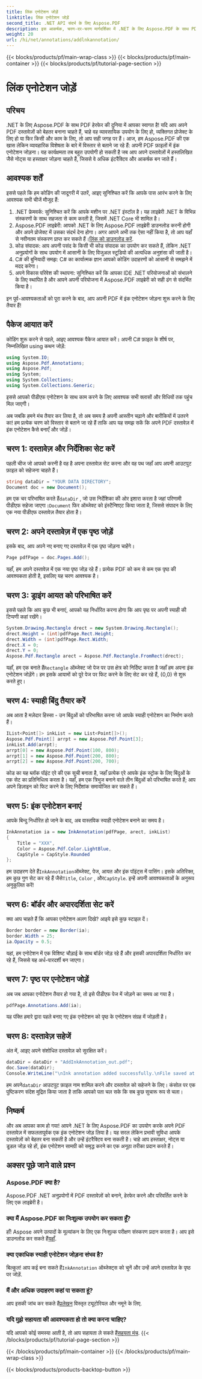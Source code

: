 ```yaml
---
title: लिंक एनोटेशन जोड़ें
linktitle: लिंक एनोटेशन जोड़ें
second_title: .NET API संदर्भ के लिए Aspose.PDF
description: इस आकर्षक, चरण-दर-चरण मार्गदर्शिका में .NET के लिए Aspose.PDF के साथ PDF फ़ाइलों में स्याही एनोटेशन जोड़ना सीखें।
weight: 20
url: /hi/net/annotations/addlnkannotation/
---
```


{{< blocks/products/pf/main-wrap-class >}}
{{< blocks/products/pf/main-container >}}
{{< blocks/products/pf/tutorial-page-section >}}

# लिंक एनोटेशन जोड़ें

## परिचय

.NET के लिए Aspose.PDF के साथ PDF हेरफेर की दुनिया में आपका स्वागत है! यदि आप अपने PDF दस्तावेज़ों को बेहतर बनाना चाहते हैं, चाहे वह व्यावसायिक उपयोग के लिए हो, व्यक्तिगत प्रोजेक्ट के लिए हो या फिर किसी और काम के लिए, तो आप सही जगह पर हैं। आज, हम Aspose.PDF की एक खास लेकिन व्यावहारिक विशेषता के बारे में विस्तार से बताने जा रहे हैं: अपनी PDF फ़ाइलों में इंक एनोटेशन जोड़ना। यह कार्यक्षमता तब बहुत उपयोगी हो सकती है जब आप अपने दस्तावेज़ों में हस्तलिखित जैसे नोट्स या हस्ताक्षर जोड़ना चाहते हैं, जिससे वे अधिक इंटरैक्टिव और आकर्षक बन जाते हैं।

## आवश्यक शर्तें

इससे पहले कि हम कोडिंग की जादूगरी में उतरें, आइए सुनिश्चित करें कि आपके पास आरंभ करने के लिए आवश्यक सभी चीजें मौजूद हैं:

1. .NET फ्रेमवर्क: सुनिश्चित करें कि आपके मशीन पर .NET इंस्टॉल है। यह लाइब्रेरी .NET के विभिन्न संस्करणों के साथ सहजता से काम करती है, जिसमें .NET Core भी शामिल है।
2.  Aspose.PDF लाइब्रेरी: आपको .NET के लिए Aspose.PDF लाइब्रेरी डाउनलोड करनी होगी और अपने प्रोजेक्ट में उसका संदर्भ देना होगा। अगर आपने अभी तक ऐसा नहीं किया है, तो आप यहाँ से नवीनतम संस्करण प्राप्त कर सकते हैं।[लिंक को डाउनलोड करें](https://releases.aspose.com/pdf/net/).
3. कोड संपादक: आप अपनी पसंद के किसी भी कोड संपादक का उपयोग कर सकते हैं, लेकिन .NET अनुप्रयोगों के साथ उपयोग में आसानी के लिए विजुअल स्टूडियो की अत्यधिक अनुशंसा की जाती है।
4. C# की बुनियादी समझ: C# का कार्यात्मक ज्ञान आपको कोडिंग उदाहरणों को आसानी से समझने में मदद करेगा।
5. अपने विकास परिवेश की स्थापना: सुनिश्चित करें कि आपका IDE .NET परियोजनाओं को संभालने के लिए स्थापित है और आपने अपनी परियोजना में Aspose.PDF लाइब्रेरी को सही ढंग से संदर्भित किया है। 

इन पूर्व-आवश्यकताओं को पूरा करने के बाद, आप अपनी PDF में इंक एनोटेशन जोड़ना शुरू करने के लिए तैयार हैं!

## पैकेज आयात करें

कोडिंग शुरू करने से पहले, आइए आवश्यक पैकेज आयात करें। अपनी C# फ़ाइल के शीर्ष पर, निम्नलिखित using कथन जोड़ें:

```csharp
using System.IO;
using Aspose.Pdf.Annotations;
using Aspose.Pdf;
using System;
using System.Collections;
using System.Collections.Generic;
```

इससे आपको पीडीएफ एनोटेशन के साथ काम करने के लिए आवश्यक सभी क्लासों और विधियों तक पहुंच मिल जाएगी।

अब जबकि हमने मंच तैयार कर लिया है, तो अब समय है अपनी आस्तीन चढ़ाने और बारीकियों में उतरने का! हम प्रत्येक चरण को विस्तार से बताने जा रहे हैं ताकि आप यह समझ सकें कि अपने PDF दस्तावेज़ में इंक एनोटेशन कैसे बनाएँ और जोड़ें।

## चरण 1: दस्तावेज़ और निर्देशिका सेट करें

पहली चीज जो आपको करनी है वह है अपना दस्तावेज़ सेट करना और वह पथ जहाँ आप अपनी आउटपुट फ़ाइल को सहेजना चाहते हैं। 

```csharp
string dataDir = "YOUR DATA DIRECTORY";
Document doc = new Document();
```
 हम एक चर परिभाषित करते हैं`dataDir` , जो उस निर्देशिका की ओर इशारा करता है जहां परिणामी पीडीएफ सहेजा जाएगा।`Document` फिर ऑब्जेक्ट को इंस्टैन्शिएट किया जाता है, जिससे संपादन के लिए एक नया पीडीएफ दस्तावेज़ तैयार होता है।

## चरण 2: अपने दस्तावेज़ में एक पृष्ठ जोड़ें

इसके बाद, आप अपने नए बनाए गए दस्तावेज़ में एक पृष्ठ जोड़ना चाहेंगे।

```csharp
Page pdfPage = doc.Pages.Add();
```
यहाँ, हम अपने दस्तावेज़ में एक नया पृष्ठ जोड़ रहे हैं। प्रत्येक PDF को कम से कम एक पृष्ठ की आवश्यकता होती है, इसलिए यह चरण आवश्यक है।

## चरण 3: ड्राइंग आयत को परिभाषित करें

इससे पहले कि आप कुछ भी बनाएं, आपको यह निर्धारित करना होगा कि आप पृष्ठ पर अपनी स्याही की टिप्पणी कहां रखेंगे।

```csharp
System.Drawing.Rectangle drect = new System.Drawing.Rectangle();
drect.Height = (int)pdfPage.Rect.Height;
drect.Width = (int)pdfPage.Rect.Width;
drect.X = 0;
drect.Y = 0;
Aspose.Pdf.Rectangle arect = Aspose.Pdf.Rectangle.FromRect(drect);
```
 यहाँ, हम एक बनाते हैं`Rectangle` ऑब्जेक्ट जो पेज पर उस क्षेत्र को निर्दिष्ट करता है जहाँ हम अपना इंक एनोटेशन जोड़ेंगे। हम इसके आयामों को पूरे पेज पर फिट करने के लिए सेट कर रहे हैं, (0,0) से शुरू करते हुए।

## चरण 4: स्याही बिंदु तैयार करें

अब आता है मज़ेदार हिस्सा - उन बिंदुओं को परिभाषित करना जो आपके स्याही एनोटेशन का निर्माण करते हैं। 

```csharp
IList<Point[]> inkList = new List<Point[]>();
Aspose.Pdf.Point[] arrpt = new Aspose.Pdf.Point[3];
inkList.Add(arrpt);
arrpt[0] = new Aspose.Pdf.Point(100, 800);
arrpt[1] = new Aspose.Pdf.Point(200, 800);
arrpt[2] = new Aspose.Pdf.Point(200, 700);
```
कोड का यह ब्लॉक पॉइंट एरे की एक सूची बनाता है, जहाँ प्रत्येक एरे आपके इंक स्ट्रोक के लिए बिंदुओं के एक सेट का प्रतिनिधित्व करता है। यहाँ, हम एक त्रिभुज बनाने वाले तीन बिंदुओं को परिभाषित करते हैं; आप अपने डिज़ाइन को फिट करने के लिए निर्देशांक समायोजित कर सकते हैं।

## चरण 5: इंक एनोटेशन बनाएं

आपके बिन्दु निर्धारित हो जाने के बाद, अब वास्तविक स्याही एनोटेशन बनाने का समय है।

```csharp
InkAnnotation ia = new InkAnnotation(pdfPage, arect, inkList)
{
    Title = "XXX",
    Color = Aspose.Pdf.Color.LightBlue,
    CapStyle = CapStyle.Rounded
};
```
 हम उदाहरण देते हैं`InkAnnotation`ऑब्जेक्ट, पेज, आयत और इंक पॉइंट्स में पासिंग। इसके अतिरिक्त, हम कुछ गुण सेट कर रहे हैं जैसे`Title`, `Color` , और`CapStyle`. इन्हें अपनी आवश्यकताओं के अनुरूप अनुकूलित करें!

## चरण 6: बॉर्डर और अपारदर्शिता सेट करें

क्या आप चाहते हैं कि आपका एनोटेशन अलग दिखे? आइये इसे कुछ स्टाइल दें।

```csharp
Border border = new Border(ia);
border.Width = 25;
ia.Opacity = 0.5;
```
यहां, हम एनोटेशन में एक विशिष्ट चौड़ाई के साथ बॉर्डर जोड़ रहे हैं और इसकी अपारदर्शिता निर्धारित कर रहे हैं, जिससे यह अर्ध-पारदर्शी बन जाएगा।

## चरण 7: पृष्ठ पर एनोटेशन जोड़ें

अब जब आपका एनोटेशन तैयार हो गया है, तो इसे पीडीएफ पेज में जोड़ने का समय आ गया है।

```csharp
pdfPage.Annotations.Add(ia);
```
यह पंक्ति हमारे द्वारा पहले बनाए गए इंक एनोटेशन को पृष्ठ के एनोटेशन संग्रह में जोड़ती है। 

## चरण 8: दस्तावेज़ सहेजें

अंत में, आइए अपने संशोधित दस्तावेज़ को सुरक्षित करें।

```csharp
dataDir = dataDir + "AddInkAnnotation_out.pdf";
doc.Save(dataDir);
Console.WriteLine("\nInk annotation added successfully.\nFile saved at " + dataDir);
```
 हम अपने`dataDir` आउटपुट फ़ाइल नाम शामिल करने और दस्तावेज़ को सहेजने के लिए। कंसोल पर एक पुष्टिकरण संदेश मुद्रित किया जाता है ताकि आपको पता चल सके कि सब कुछ सुचारू रूप से चला।

## निष्कर्ष

और अब आपका काम हो गया! आपने .NET के लिए Aspose.PDF का उपयोग करके अपने PDF दस्तावेज़ में सफलतापूर्वक एक इंक एनोटेशन जोड़ लिया है। यह सरल लेकिन प्रभावी सुविधा आपके दस्तावेज़ों को बेहतर बना सकती है और उन्हें इंटरैक्टिव बना सकती है। चाहे आप हस्ताक्षर, नोट्स या डूडल जोड़ रहे हों, इंक एनोटेशन सामग्री को समृद्ध करने का एक अनूठा तरीका प्रदान करते हैं।

## अक्सर पूछे जाने वाले प्रश्न

### Aspose.PDF क्या है?
Aspose.PDF .NET अनुप्रयोगों में PDF दस्तावेज़ों को बनाने, हेरफेर करने और परिवर्तित करने के लिए एक लाइब्रेरी है।

### क्या मैं Aspose.PDF का निःशुल्क उपयोग कर सकता हूँ?
 हाँ! Aspose अपने उत्पादों के मूल्यांकन के लिए एक निःशुल्क परीक्षण संस्करण प्रदान करता है। आप इसे डाउनलोड कर सकते हैं[यहाँ](https://releases.aspose.com/).

### क्या एकाधिक स्याही एनोटेशन जोड़ना संभव है?
 बिल्कुल! आप कई बना सकते हैं`InkAnnotation` ऑब्जेक्ट्स को चुनें और उन्हें अपने दस्तावेज़ के पृष्ठ पर जोड़ें.

### मैं और अधिक उदाहरण कहां पा सकता हूं?
 आप इसकी जांच कर सकते हैं[प्रलेखन](https://reference.aspose.com/pdf/net/) विस्तृत ट्यूटोरियल और नमूने के लिए.

### यदि मुझे सहायता की आवश्यकता हो तो क्या करना चाहिए?
 यदि आपको कोई समस्या आती है, तो आप सहायता ले सकते हैं[सहयता मंच](https://forum.aspose.com/c/pdf/10).
{{< /blocks/products/pf/tutorial-page-section >}}

{{< /blocks/products/pf/main-container >}}
{{< /blocks/products/pf/main-wrap-class >}}

{{< blocks/products/products-backtop-button >}}
